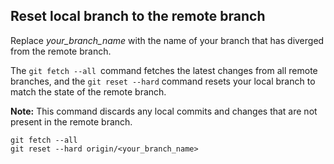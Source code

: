 ## Reset local branch to the remote branch

Replace *your_branch_name* with the name of your branch that has diverged from the remote branch.

The `git fetch --all `command fetches the latest changes from all remote branches, and the `git reset --hard` command resets your local branch to match the state of the remote branch.

**Note:** This command discards any local commits and changes that are not present in the remote branch.

`git fetch --all`  
`git reset --hard origin/<your_branch_name>`
